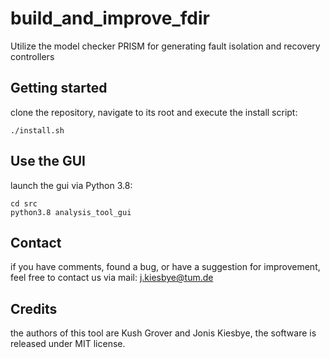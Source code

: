# build_and_improve_fdir
Utilize the model checker PRISM for generating fault isolation and recovery controllers

## Getting started
clone the repository, navigate to its root and execute the install script:
```
./install.sh
```

## Use the GUI
launch the gui via Python 3.8:
```
cd src
python3.8 analysis_tool_gui
```

## Contact
if you have comments, found a bug, or have a suggestion for improvement, feel free to contact us via mail: j.kiesbye@tum.de

## Credits
the authors of this tool are Kush Grover and Jonis Kiesbye,
the software is released under MIT license.
